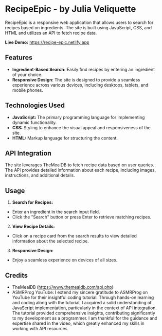 # RecipeEpic - by Julia Veliquette
RecipeEpic is a responsive web application that allows users to search for recipes based on ingredients. The site is built using JavaScript, CSS, and HTML and utilizes an API to fetch recipe data.

**Live Demo:** https://recipe-epic.netlify.app

## Features
- **Ingredient-Based Search:** Easily find recipes by entering an ingredient of your choice.
- **Responsive Design:** The site is designed to provide a seamless experience across various devices, including desktops, tablets, and mobile phones.

## Technologies Used
- **JavaScript:** The primary programming language for implementing dynamic functionality.
- **CSS:** Styling to enhance the visual appeal and responsiveness of the site.
- **HTML:** Markup language for structuring the content.

## API Integration
The site leverages TheMealDB to fetch recipe data based on user queries. The API provides detailed information about each recipe, including images, instructions, and additional details.

## Usage
1. **Search for Recipes:**
- Enter an ingredient in the search input field.
- Click the "Search" button or press Enter to retrieve matching recipes.
2. **View Recipe Details:**
- Click on a recipe card from the search results to view detailed information about the selected recipe.
3. **Responsive Design:**
- Enjoy a seamless experience on devices of all sizes.

## Credits
- TheMealDB (https://www.themealdb.com/api.php)
- ASMRProg YouTube:
I extend my sincere gratitude to ASMRProg on YouTube for their insightful coding tutorial. Through hands-on learning and coding along with the tutorial, I acquired a solid understanding of JavaScript implementation, particularly in the context of API integration. The tutorial provided comprehensive insights, contributing significantly to my development as a programmer. I am thankful for the guidance and expertise shared in the video, which greatly enhanced my skills in working with API resources.
